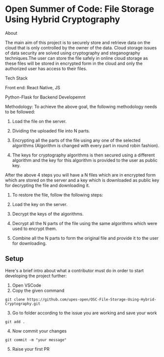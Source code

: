 # Open Summer of Code: File Storage Using Hybrid Cryptography

About

The main aim of this project is to securely store and retrieve data on the cloud that is only controlled by the owner of the data. Cloud storage issues of data security are solved using cryptography and steganography techniques.The user can store the file safely in online cloud storage as these files will be stored in encrypted form in the cloud and only the authorized user has access to their files.

Tech Stack

Front end: React Native, JS

Python-Flask for Backend Developemnt

Methodology: 
To achieve the above goal, the following methodology needs to be followed:

1) Load the file on the server.

2) Dividing the uploaded file into N parts.

3) Encrypting all the parts of the file using any one of the selected algorithms (Algorithm is changed with every part in round robin fashion).

4) The keys for cryptography algorithms is then secured using a different algorithm and the key for this algorithm is provided to the user as public key.

After the above 4 steps you will have a N files which are in encrypted form which are stored on the server and a key which is downloaded as public key for decrypting the file and downloading it.

1) To restore the file, follow the following steps:

2) Load the key on the server.

3) Decrypt the keys of the algorithms.

4) Decrypt all the N parts of the file using the same algorithms which were used to encrypt them.

5) Combine all the N parts to form the original file and provide it to the user for downloading.


## Setup
Here's a brief intro about what a contributor must do in order to start developing the project further:
1. Open VSCode 
2. Copy the given command
```shell
git clone https://github.com/upes-open/OSC-File-Storage-Using-Hybrid-Cryptography.git
```
3. Go to folder according to the issue you are working and save your work
```shell
git add .
```
4. Now commit your changes
```shell
git commit -m "your message"
```
5. Raise your first PR 
